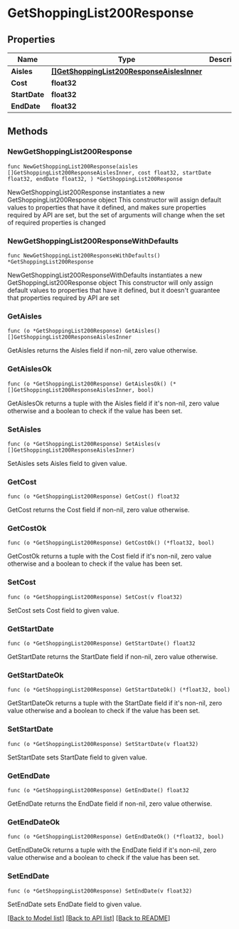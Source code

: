 # GetShoppingList200Response

## Properties

Name | Type | Description | Notes
------------ | ------------- | ------------- | -------------
**Aisles** | [**[]GetShoppingList200ResponseAislesInner**](GetShoppingList200ResponseAislesInner.md) |  | 
**Cost** | **float32** |  | 
**StartDate** | **float32** |  | 
**EndDate** | **float32** |  | 

## Methods

### NewGetShoppingList200Response

`func NewGetShoppingList200Response(aisles []GetShoppingList200ResponseAislesInner, cost float32, startDate float32, endDate float32, ) *GetShoppingList200Response`

NewGetShoppingList200Response instantiates a new GetShoppingList200Response object
This constructor will assign default values to properties that have it defined,
and makes sure properties required by API are set, but the set of arguments
will change when the set of required properties is changed

### NewGetShoppingList200ResponseWithDefaults

`func NewGetShoppingList200ResponseWithDefaults() *GetShoppingList200Response`

NewGetShoppingList200ResponseWithDefaults instantiates a new GetShoppingList200Response object
This constructor will only assign default values to properties that have it defined,
but it doesn't guarantee that properties required by API are set

### GetAisles

`func (o *GetShoppingList200Response) GetAisles() []GetShoppingList200ResponseAislesInner`

GetAisles returns the Aisles field if non-nil, zero value otherwise.

### GetAislesOk

`func (o *GetShoppingList200Response) GetAislesOk() (*[]GetShoppingList200ResponseAislesInner, bool)`

GetAislesOk returns a tuple with the Aisles field if it's non-nil, zero value otherwise
and a boolean to check if the value has been set.

### SetAisles

`func (o *GetShoppingList200Response) SetAisles(v []GetShoppingList200ResponseAislesInner)`

SetAisles sets Aisles field to given value.


### GetCost

`func (o *GetShoppingList200Response) GetCost() float32`

GetCost returns the Cost field if non-nil, zero value otherwise.

### GetCostOk

`func (o *GetShoppingList200Response) GetCostOk() (*float32, bool)`

GetCostOk returns a tuple with the Cost field if it's non-nil, zero value otherwise
and a boolean to check if the value has been set.

### SetCost

`func (o *GetShoppingList200Response) SetCost(v float32)`

SetCost sets Cost field to given value.


### GetStartDate

`func (o *GetShoppingList200Response) GetStartDate() float32`

GetStartDate returns the StartDate field if non-nil, zero value otherwise.

### GetStartDateOk

`func (o *GetShoppingList200Response) GetStartDateOk() (*float32, bool)`

GetStartDateOk returns a tuple with the StartDate field if it's non-nil, zero value otherwise
and a boolean to check if the value has been set.

### SetStartDate

`func (o *GetShoppingList200Response) SetStartDate(v float32)`

SetStartDate sets StartDate field to given value.


### GetEndDate

`func (o *GetShoppingList200Response) GetEndDate() float32`

GetEndDate returns the EndDate field if non-nil, zero value otherwise.

### GetEndDateOk

`func (o *GetShoppingList200Response) GetEndDateOk() (*float32, bool)`

GetEndDateOk returns a tuple with the EndDate field if it's non-nil, zero value otherwise
and a boolean to check if the value has been set.

### SetEndDate

`func (o *GetShoppingList200Response) SetEndDate(v float32)`

SetEndDate sets EndDate field to given value.



[[Back to Model list]](../README.md#documentation-for-models) [[Back to API list]](../README.md#documentation-for-api-endpoints) [[Back to README]](../README.md)


